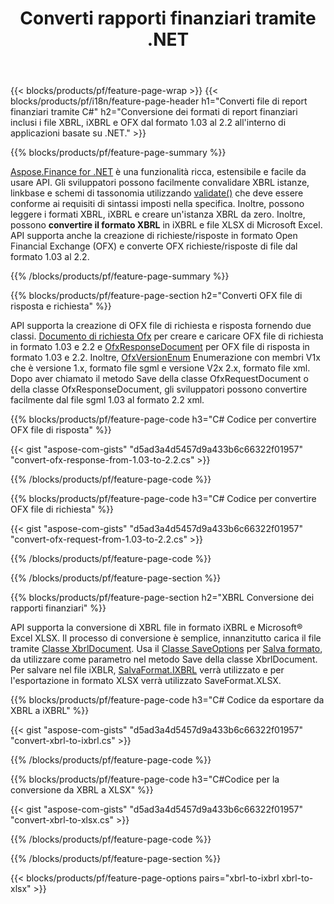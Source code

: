﻿---
title: Converti rapporti finanziari tramite .NET
url: /it/net/conversion/
description:  C# codice per convertire i rapporti finanziari nei formati di file XBRL, iXBRL e OFX tramite la libreria .NET.
---
{{< blocks/products/pf/feature-page-wrap >}}
{{< blocks/products/pf/i18n/feature-page-header h1="Converti file di report finanziari tramite C#" h2="Conversione dei formati di report finanziari inclusi i file XBRL, iXBRL e OFX dal formato 1.03 al 2.2 all\'interno di applicazioni basate su .NET." >}}

{{% blocks/products/pf/feature-page-summary %}}

[Aspose.Finance for .NET](https://products.aspose.com/finance/net/) è una funzionalità ricca, estensibile e facile da usare API. Gli sviluppatori possono facilmente convalidare XBRL istanze, linkbase e schemi di tassonomia utilizzando [validate()](https://apireference.aspose.com/finance/net/aspose.finance.xbrl/xbrlinstance/methods/validate) che deve essere conforme ai requisiti di sintassi imposti nella specifica. Inoltre, possono leggere i formati XBRL, iXBRL e creare un'istanza XBRL da zero. Inoltre, possono **convertire il formato XBRL** in iXBRL e file XLSX di Microsoft Excel. API supporta anche la creazione di richieste/risposte in formato Open Financial Exchange (OFX) e converte OFX richieste/risposte di file dal formato 1.03 al 2.2.

{{% /blocks/products/pf/feature-page-summary %}}

{{% blocks/products/pf/feature-page-section h2="Converti OFX file di risposta e richiesta" %}}

API supporta la creazione di OFX file di richiesta e risposta fornendo due classi. [Documento di richiesta Ofx](https://apireference.aspose.com/finance/net/aspose.finance.ofx/ofxrequestdocument) per creare e caricare OFX file di richiesta in formato 1.03 e 2.2 e [OfxResponseDocument](https://apireference.aspose.com/finance/net/aspose.finance.ofx/ofxresponsedocument) per OFX file di risposta in formato 1.03 e 2.2. Inoltre, [OfxVersionEnum](https://apireference.aspose.com/finance/net/aspose.finance.ofx/ofxversionenum) Enumerazione con membri V1x che è versione 1.x, formato file sgml e versione V2x 2.x, formato file xml. Dopo aver chiamato il metodo Save della classe OfxRequestDocument o della classe OfxResponseDocument, gli sviluppatori possono convertire facilmente dal file sgml 1.03 al formato 2.2 xml.


{{% blocks/products/pf/feature-page-code h3="C# Codice per convertire OFX file di risposta" %}}

{{< gist "aspose-com-gists" "d5ad3a4d5457d9a433b6c66322f01957" "convert-ofx-response-from-1.03-to-2.2.cs" >}} 

{{% /blocks/products/pf/feature-page-code %}}

{{% blocks/products/pf/feature-page-code h3="C# Codice per convertire OFX file di richiesta" %}}

{{< gist "aspose-com-gists" "d5ad3a4d5457d9a433b6c66322f01957" "convert-ofx-request-from-1.03-to-2.2.cs" >}} 

{{% /blocks/products/pf/feature-page-code %}}

{{% /blocks/products/pf/feature-page-section %}}

{{% blocks/products/pf/feature-page-section h2="XBRL Conversione dei rapporti finanziari" %}}

API supporta la conversione di XBRL file in formato iXBRL e Microsoft® Excel XLSX. Il processo di conversione è semplice, innanzitutto carica il file tramite [Classe XbrlDocument](https://apireference.aspose.com/finance/net/aspose.finance.xbrl/xbrldocument). Usa il [Classe SaveOptions](https://apireference.aspose.com/finance/net/aspose.finance.xbrl/saveoptions) per [Salva formato](https://apireference.aspose.com/finance/net/aspose.finance.xbrl/saveoptions/properties/saveformat), da utilizzare come parametro nel metodo Save della classe XbrlDocument. Per salvare nel file iXBLR, [SalvaFormat.IXBRL](https://apireference.aspose.com/finance/net/aspose.finance.xbrl/saveformat) verrà utilizzato e per l'esportazione in formato XLSX verrà utilizzato SaveFormat.XLSX.

{{% blocks/products/pf/feature-page-code h3="C# Codice da esportare da XBRL a iXBRL" %}}

{{< gist "aspose-com-gists" "d5ad3a4d5457d9a433b6c66322f01957" "convert-xbrl-to-ixbrl.cs" >}} 

{{% /blocks/products/pf/feature-page-code %}}

{{% blocks/products/pf/feature-page-code h3="C#Codice per la conversione da XBRL a XLSX" %}}

{{< gist "aspose-com-gists" "d5ad3a4d5457d9a433b6c66322f01957" "convert-xbrl-to-xlsx.cs" >}} 

{{% /blocks/products/pf/feature-page-code %}}

{{% /blocks/products/pf/feature-page-section %}}

{{< blocks/products/pf/feature-page-options pairs="xbrl-to-ixbrl xbrl-to-xlsx" >}}